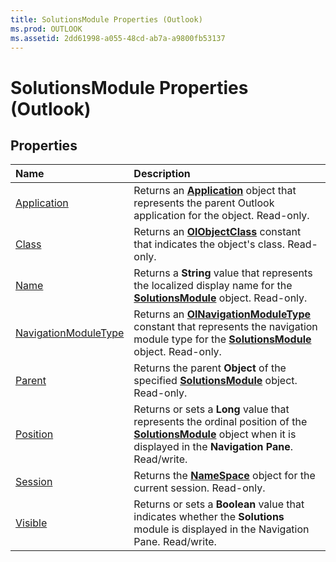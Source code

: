 ```yaml
---
title: SolutionsModule Properties (Outlook)
ms.prod: OUTLOOK
ms.assetid: 2dd61998-a055-48cd-ab7a-a9800fb53137
---
```



# SolutionsModule Properties (Outlook)

## Properties



|**Name**|**Description**|
|:-----|:-----|
|[Application](solutionsmodule-application-property-outlook.md)|Returns an  **[Application](application-object-outlook.md)** object that represents the parent Outlook application for the object. Read-only.|
|[Class](solutionsmodule-class-property-outlook.md)|Returns an  **[OlObjectClass](olobjectclass-enumeration-outlook.md)** constant that indicates the object's class. Read-only.|
|[Name](solutionsmodule-name-property-outlook.md)|Returns a  **String** value that represents the localized display name for the **[SolutionsModule](solutionsmodule-object-outlook.md)** object. Read-only.|
|[NavigationModuleType](solutionsmodule-navigationmoduletype-property-outlook.md)|Returns an  **[OlNavigationModuleType](olnavigationmoduletype-enumeration-outlook.md)** constant that represents the navigation module type for the **[SolutionsModule](solutionsmodule-object-outlook.md)** object. Read-only.|
|[Parent](solutionsmodule-parent-property-outlook.md)|Returns the parent  **Object** of the specified **[SolutionsModule](solutionsmodule-object-outlook.md)** object. Read-only.|
|[Position](solutionsmodule-position-property-outlook.md)|Returns or sets a  **Long** value that represents the ordinal position of the **[SolutionsModule](solutionsmodule-object-outlook.md)** object when it is displayed in the **Navigation Pane**. Read/write.|
|[Session](solutionsmodule-session-property-outlook.md)|Returns the  **[NameSpace](namespace-object-outlook.md)** object for the current session. Read-only.|
|[Visible](solutionsmodule-visible-property-outlook.md)|Returns or sets a  **Boolean** value that indicates whether the **Solutions** module is displayed in the Navigation Pane. Read/write.|

